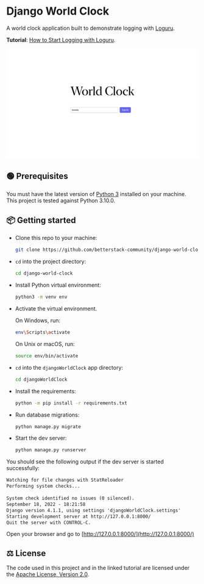 # Django World Clock

A world clock application built to demonstrate logging with [Loguru](https://github.com/Delgan/loguru).

**Tutorial**: [How to Start Logging with Loguru](#).

![Django World Clock](screenshot.png)

## 🟢 Prerequisites

You must have the latest version of [Python 3](https://www.python.org) installed on your machine. This project is tested against Python 3.10.0.

## 📦 Getting started

- Clone this repo to your machine:

  ```bash
  git clone https://github.com/betterstack-community/django-world-clock.git
  ```

- `cd` into the project directory:

  ```bash
  cd django-world-clock
  ```

- Install Python virtual environment:

  ```bash
  python3 -m venv env
  ```

- Activate the virtual environment.

  On Windows, run:

  ```bash
  env\Scripts\activate
  ```

  On Unix or macOS, run:

  ```bash
  source env/bin/activate
  ```

- `cd` into the `djangoWorldClock` app directory:

  ```bash
  cd djangoWorldClock
  ```

- Install the requirements:

  ```bash
  python -m pip install -r requirements.txt
  ```

- Run database migrations:

  ```bash
  python manage.py migrate
  ```

- Start the dev server:

  ```bash
  python manage.py runserver
  ```

You should see the following output if the dev server is started successfully:

```text
Watching for file changes with StatReloader
Performing system checks...

System check identified no issues (0 silenced).
September 18, 2022 - 18:21:58
Django version 4.1.1, using settings 'djangoWorldClock.settings'
Starting development server at http://127.0.0.1:8000/
Quit the server with CONTROL-C.
```

Open your browser and go to [http://127.0.0.1:8000/](http://127.0.0.1:8000/)

## ⚖ License

The code used in this project and in the linked tutorial are licensed under the [Apache License, Version 2.0](LICENSE).
